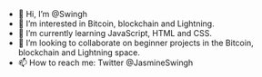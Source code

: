 - 👋 Hi, I’m @Swingh
- 👀 I’m interested in Bitcoin, blockchain and Lightning. 
- 🌱 I’m currently learning JavaScript, HTML and CSS. 
- 💞️ I’m looking to collaborate on beginner projects in the Bitcoin, blockchain and Lightning space. 
- 📫 How to reach me: Twitter @JasmineSwingh 

<!---
Swingh/Swingh is a ✨ special ✨ repository because its `README.md` (this file) appears on your GitHub profile.
You can click the Preview link to take a look at your changes.
--->
